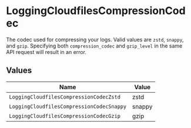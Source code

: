 # LoggingCloudfilesCompressionCodec

The codec used for compressing your logs. Valid values are `zstd`, `snappy`, and `gzip`. Specifying both `compression_codec` and `gzip_level` in the same API request will result in an error.


## Values

| Name                                      | Value                                     |
| ----------------------------------------- | ----------------------------------------- |
| `LoggingCloudfilesCompressionCodecZstd`   | zstd                                      |
| `LoggingCloudfilesCompressionCodecSnappy` | snappy                                    |
| `LoggingCloudfilesCompressionCodecGzip`   | gzip                                      |